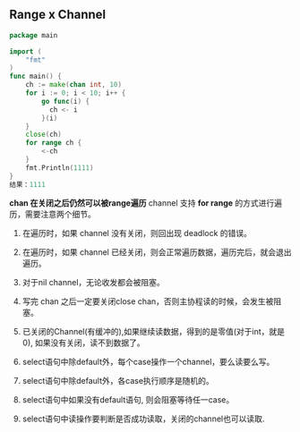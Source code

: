 ## Range x Channel 
```go
package main

import (
	"fmt"
)
func main() {
    ch := make(chan int, 10)
    for i := 0; i < 10; i++ {
        go func(i) {
          ch <- i
        }(i)
    }
    close(ch)
    for range ch {
        <-ch
    }
    fmt.Println(1111)
}
结果：1111
```
**chan 在关闭之后仍然可以被range遍历**
channel 支持 **for range** 的方式进行遍历，需要注意两个细节。
1. 在遍历时，如果 channel 没有关闭，则回出现 deadlock 的错误。
2. 在遍历时，如果 channel 已经关闭，则会正常遍历数据，遍历完后，就会退出遍历。
3. 对于nil channel，无论收发都会被阻塞。
4. 写完 chan 之后一定要关闭close chan，否则主协程读的时候，会发生被阻塞。
5. 已关闭的Channel(有缓冲的),如果继续读数据，得到的是零值(对于int，就是0), 如果没有关闭，读不到数据了。

1. select语句中除default外，每个case操作一个channel，要么读要么写。
2. select语句中除default外，各case执行顺序是随机的。
3. select语句中如果没有default语句, 则会阻塞等待任一case。
4. select语句中读操作要判断是否成功读取，关闭的channel也可以读取.